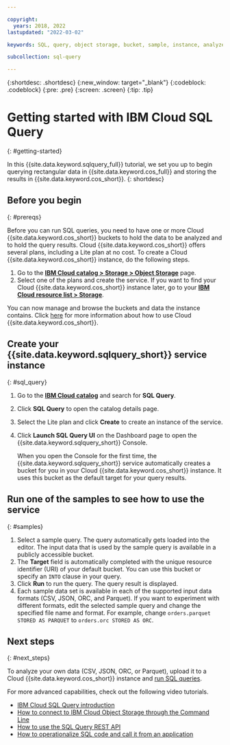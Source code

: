 ```yaml
---

copyright:
  years: 2018, 2022
lastupdated: "2022-03-02"

keywords: SQL, query, object storage, bucket, sample, instance, analyze, CSV, JSON, ORC, Parquet

subcollection: sql-query

---
```


{:shortdesc: .shortdesc}
{:new_window: target="_blank"}
{:codeblock: .codeblock}
{:pre: .pre}
{:screen: .screen}
{:tip: .tip}

# Getting started with IBM Cloud SQL Query
{: #getting-started}

In this {{site.data.keyword.sqlquery_full}} tutorial, we set you up to begin querying rectangular data in {{site.data.keyword.cos_full}} and storing the results in {{site.data.keyword.cos_short}}.
{: shortdesc}

## Before you begin
{: #prereqs}

Before you can run SQL queries, you need to have one or more Cloud {{site.data.keyword.cos_short}} buckets to hold the data to be analyzed and to hold the query results. Cloud {{site.data.keyword.cos_short}} offers several plans, including a Lite plan at no cost.
To create a Cloud {{site.data.keyword.cos_short}} instance, do the following steps.

1. Go to the [**IBM Cloud catalog > Storage > Object Storage**](https://cloud.ibm.com/objectstorage/create) page.
2. Select one of the plans and create the service. If you want to find your Cloud {{site.data.keyword.cos_short}} instance later, go to your [**IBM Cloud resource list > Storage**](https://cloud.ibm.com/dashboard/apps).

You can now manage and browse the buckets and data the instance contains.
Click [here](/docs/services/cloud-object-storage/getting-started.html#getting-started-console)
for more information about how to use Cloud {{site.data.keyword.cos_short}}.

## Create your {{site.data.keyword.sqlquery_short}} service instance
{: #sql_query}

1. Go to the [**IBM Cloud catalog**](https://cloud.ibm.com/catalog) and search for **SQL Query**.
2. Click **SQL Query** to open the catalog details page.
3. Select the Lite plan and click **Create** to create an instance of the service.
4. Click **Launch SQL Query UI** on the Dashboard page to open the {{site.data.keyword.sqlquery_short}} Console.

   When you open the Console for the first time, the {{site.data.keyword.sqlquery_short}} service automatically creates a bucket for you in your Cloud {{site.data.keyword.cos_short}} instance. It uses this bucket as the default target for your query results.

## Run one of the samples to see how to use the service
{: #samples}

1. Select a sample query. The query automatically gets loaded into the editor. The input data that is used by the sample query is available in a publicly accessible bucket.
2. The **Target** field is automatically completed with the unique resource identifier (URI) of your default bucket. You can use this bucket or specify an `INTO` clause in your query.
3. Click **Run** to run the query. The query result is displayed.
4. Each sample data set is available in each of the supported input data formats (CSV, JSON, ORC, and Parquet). If you want to experiment with different formats, edit the selected sample query and change the specified file name and format. For example, change `orders.parquet STORED AS PARQUET` to `orders.orc STORED AS ORC`.

## Next steps
{: #next_steps}

To analyze your own data (CSV, JSON, ORC, or Parquet), upload it to a Cloud {{site.data.keyword.cos_short}} instance and [run SQL queries](/docs/services/sql-query?topic=sql-query-overview#running).

For more advanced capabilities, check out the following video tutorials.

- [IBM Cloud SQL Query introduction](http://ibm.biz/csq-run-queries)
- [How to connect to IBM Cloud Object Storage through the Command Line](http://ibm.biz/csq-aws-sli)
- [How to use the SQL Query REST API](https://video.ibm.com/playlist/633112/video/127739961)
- [How to operationalize SQL code and call it from an application](http://ibm.biz/csq-e2e)
